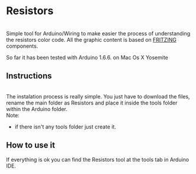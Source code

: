 <h1>Resistors</h1></br>
Simple tool for Arduino/Wiring to make easier the process of understanding the resistors color code. All the graphic content is based on <a href=http://fritzing.org/home/ target=_blank>FRITZING</a> components.</br>

So far it has been tested with Arduino 1.6.6. on Mac Os X Yosemite
</br>
<h2>Instructions</h2></br>
The instalation process is really simple. You just have to download the files, rename the main folder as Resistors and place it inside the tools folder within the Arduino folder.</br>
Note:
<ul>
<li>if there isn't any tools folder just create it.</li>
</ul>

<h2>How to use it</h2>
If everything is ok you can find the Resistors tool at the tools tab in Arduino IDE.
